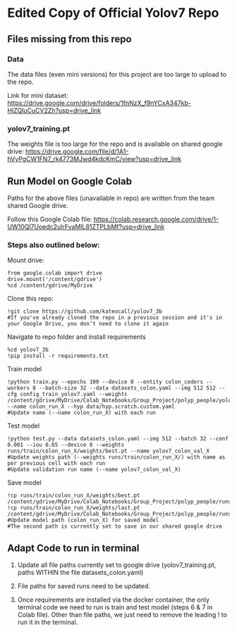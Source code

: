 # Edited Copy of Official Yolov7 Repo

## Files missing from this repo

### Data
The data files (even mini versions) for this project are too large to upload to the repo. 

Link for mini dataset: https://drive.google.com/drive/folders/1fnNzX_f9nYCxA347kb-HlZQIuCuCV2Zh?usp=drive_link

### yolov7_training.pt
The weights file is too large for the repo and is available on shared google drive: https://drive.google.com/file/d/1A1-hVyPgCW1FN7_rk4773MJwd4kdcKmC/view?usp=drive_link

## Run Model on Google Colab

Paths for the above files (unavailable in repo) are written from the team shared Google drive. 

Follow this Google Colab file: https://colab.research.google.com/drive/1-UW10Ql7Uoedc2ulrFvaMlL81ZTPLbMf?usp=drive_link


### Steps also outlined below:

Mount drive:
``` shell
from google.colab import drive
drive.mount('/content/gdrive')
%cd /content/gdrive/MyDrive
```

Clone this repo:
``` shell
!git clone https://github.com/kateocall/yolov7_3b
#If you've already cloned the repo in a previous session and it's in your Google Drive, you don’t need to clone it again
```

Navigate to repo folder and install requirements
``` shell
%cd yolov7_3b
!pip install -r requirements.txt
```

Train model
``` shell
!python train.py --epochs 100 --device 0 --entity colon_coders --workers 8 --batch-size 32 --data datasets_colon.yaml --img 512 512 --cfg config_train_yolov7.yaml --weights /content/gdrive/MyDrive/Colab_Notebooks/Group_Project/polyp_people/yolov7_training.pt --name colon_run_X --hyp data/hyp.scratch.custom.yaml
#Update name (--name colon_run_X) with each run
```
Test model
``` shell
!python test.py --data datasets_colon.yaml --img 512 --batch 32 --conf 0.001 --iou 0.65 --device 0 --weights runs/train/colon_run_X/weights/best.pt --name yolov7_colon_val_X
#Update weights path (--weights runs/train/colon_run_X/) with name as per previous cell with each run
#Update validation run name (--name yolov7_colon_val_X)
```

Save model
``` shell
!cp runs/train/colon_run_X/weights/best.pt /content/gdrive/MyDrive/Colab_Notebooks/Group_Project/polyp_people/runs 
!cp runs/train/colon_run_X/weights/last.pt /content/gdrive/MyDrive/Colab_Notebooks/Group_Project/polyp_people/runs 
#Update model path (colon_run_X) for saved model
#The second path is currently set to save in our shared google drive
```
## Adapt Code to run in terminal
1. Update all file paths currently set to google drive (yolov7_training.pt, paths WITHIN the file datasets_colon.yaml)

2. File paths for saved runs need to be updated. 

3. Once requirements are installed via the docker container, the only terminal code we need to run is train and test model (steps 6 & 7 in Colab file). Other than file paths, we just need to remove the leading ! to run it in the terminal. 

